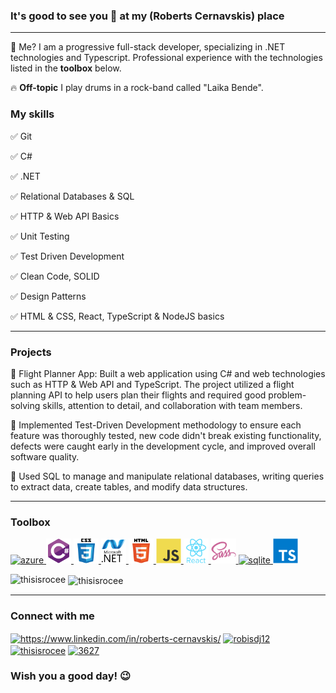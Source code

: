### It's good to see you &#127756; at my (Roberts Cernavskis) place
---

🌴 Me? I am a progressive full-stack developer, specializing in .NET technologies and Typescript. Professional experience with the technologies listed in the **toolbox** below.

🔥 **Off-topic** I play drums in a rock-band called "Laika Bende".

<h3 align="left">My skills</h3>

<p>&#9989; Git</p>
<p>&#9989; C#</p>
<p>&#9989; .NET</p>
<p>&#9989; Relational Databases & SQL</p>
<p>&#9989; HTTP & Web API Basics</p>
<p>&#9989; Unit Testing</p>
<p>&#9989; Test Driven Development</p>
<p>&#9989; Clean Code, SOLID</p>
<p>&#9989; Design Patterns</p>
<p>&#9989; HTML & CSS, React, TypeScript & NodeJS basics</p>

---

<h3 align="left">Projects</h3>

🚀 Flight Planner App: Built a web application using C# and web technologies such as HTTP & Web API and TypeScript. The project utilized a flight planning API to help users plan their flights and required good problem-solving skills, attention to detail, and collaboration with team members.

🚀 Implemented Test-Driven Development methodology to ensure each feature was thoroughly tested, new code didn't break existing functionality, defects were caught early in the development cycle, and improved overall software quality.

🚀 Used SQL to manage and manipulate relational databases, writing queries to extract data, create tables, and modify data structures.

---

<h3 align="left">Toolbox</h3>
<p align="left"> 
  <a href="https://azure.microsoft.com/en-in/" target="_blank" rel="noreferrer"> <img src="https://www.vectorlogo.zone/logos/microsoft_azure/microsoft_azure-icon.svg" alt="azure" width="40" height="40"/> </a> 
  <a href="https://www.w3schools.com/cs/" target="_blank" rel="noreferrer"> <img src="https://raw.githubusercontent.com/devicons/devicon/master/icons/csharp/csharp-original.svg" alt="csharp" width="40" height="40"/> </a> 
  <a href="https://www.w3schools.com/css/" target="_blank" rel="noreferrer"> <img src="https://raw.githubusercontent.com/devicons/devicon/master/icons/css3/css3-original-wordmark.svg" alt="css3" width="40" height="40"/> </a> 
  <a href="https://dotnet.microsoft.com/" target="_blank" rel="noreferrer"> <img src="https://raw.githubusercontent.com/devicons/devicon/master/icons/dot-net/dot-net-original-wordmark.svg" alt="dotnet" width="40" height="40"/> </a> 
  <a href="https://www.w3.org/html/" target="_blank" rel="noreferrer"> <img src="https://raw.githubusercontent.com/devicons/devicon/master/icons/html5/html5-original-wordmark.svg" alt="html5" width="40" height="40"/> </a> 
  <a href="https://developer.mozilla.org/en-US/docs/Web/JavaScript" target="_blank" rel="noreferrer"> <img src="https://raw.githubusercontent.com/devicons/devicon/master/icons/javascript/javascript-original.svg" alt="javascript" width="40" height="40"/> </a> 
  <a href="https://reactjs.org/" target="_blank" rel="noreferrer"> <img src="https://raw.githubusercontent.com/devicons/devicon/master/icons/react/react-original-wordmark.svg" alt="react" width="40" height="40"/> </a> 
  <a href="https://sass-lang.com" target="_blank" rel="noreferrer"> <img src="https://raw.githubusercontent.com/devicons/devicon/master/icons/sass/sass-original.svg" alt="sass" width="40" height="40"/> </a> 
  <a href="https://www.sqlite.org/" target="_blank" rel="noreferrer"> <img src="https://www.vectorlogo.zone/logos/sqlite/sqlite-icon.svg" alt="sqlite" width="40" height="40"/> </a> 
  <a href="https://www.typescriptlang.org/" target="_blank" rel="noreferrer"> <img src="https://raw.githubusercontent.com/devicons/devicon/master/icons/typescript/typescript-original.svg" alt="typescript" width="40" height="40"/> </a> </p>
  
  <p><img align="left"src="https://github-readme-stats.vercel.app/api/top-langs?username=thisisrocee&show_icons=true&locale=en&layout=compact" alt="thisisrocee" /></p>

<p>&nbsp;<img align="center" src="https://github-readme-stats.vercel.app/api?username=thisisrocee&show_icons=true&locale=en" alt="thisisrocee" /></p>

---

<h3 align="left">Connect with me</h3>
<p align="left">
<a href="https://linkedin.com/in/roberts-cernavskis/" target="_blank"><img align="center" src="https://raw.githubusercontent.com/rahuldkjain/github-profile-readme-generator/master/src/images/icons/Social/linked-in-alt.svg" alt="https://www.linkedin.com/in/roberts-cernavskis/" height="30" width="40" /></a>
<a href="https://fb.com/robisdj12" target="_blank"><img align="center" src="https://raw.githubusercontent.com/rahuldkjain/github-profile-readme-generator/master/src/images/icons/Social/facebook.svg" alt="robisdj12" height="30" width="40" /></a>
<a href="https://instagram.com/thisisrocee" target="_blank"><img align="center" src="https://raw.githubusercontent.com/rahuldkjain/github-profile-readme-generator/master/src/images/icons/Social/instagram.svg" alt="thisisrocee" height="30" width="40" /></a>
<a href="https://discord.gg/3627" target="_blank"><img align="center" src="https://raw.githubusercontent.com/rahuldkjain/github-profile-readme-generator/master/src/images/icons/Social/discord.svg" alt="3627" height="30" width="40" /></a>
</p>

### Wish you a good day! 😉
